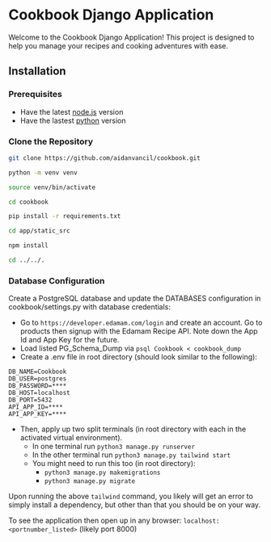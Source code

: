 # Cookbook Django Application

Welcome to the Cookbook Django Application! This project is designed to help you manage your recipes and cooking adventures with ease.

## Installation

### Prerequisites
- Have the latest [node.js](https://nodejs.org/en) version
- Have the lastest [python](https://www.python.org/) version

### Clone the Repository

```bash
git clone https://github.com/aidanvancil/cookbook.git

python -m venv venv

source venv/bin/activate

cd cookbook

pip install -r requirements.txt

cd app/static_src

npm install

cd ../../.
```

### Database Configuration

Create a PostgreSQL database and update the DATABASES configuration in cookbook/settings.py with database credentials:

- Go to `https://developer.edamam.com/login` and create an account. Go to products then signup with the Edamam Recipe API. Note down the App Id and App Key for the future. 
- Load listed PG_Schema_Dump via `psql Cookbook < cookbook_dump`
- Create a .env file in root directory (should look similar to the following):

```
DB_NAME=Cookbook 
DB_USER=postgres
DB_PASSWORD=****
DB_HOST=localhost
DB_PORT=5432
API_APP_ID=****
API_APP_KEY=****
```

- Then, apply up two split terminals (in root directory with each in the activated virtual environment).
    - In one terminal run `python3 manage.py runserver`
    - In the other terminal run `python3 manage.py tailwind start`
    - You might need to run this too (in root directory):
        - `python3 manage.py makemigrations`
        - `python3 manage.py migrate`     

Upon running the above `tailwind` command, you likely will get an error to simply install a dependency, but other than that you should be on your way.

To see the application then open up in any browser: `localhost:<portnumber_listed>` (likely port 8000)
